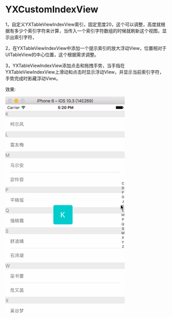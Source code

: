 # YXCustomIndexView

1，自定义YXTableViewIndexView索引，固定宽度20，这个可以调整，高度就根据有多少个索引字符来计算，当传入一个索引字符数组的时候就刷新这个视图，显示出索引字符，

2，在YXTableViewIndexView中添加一个提示索引的放大浮动View，位置相对于UITableView的中心位置，这个根据需求调整。

3，YXTableViewIndexView添加点击和拖拽手势，当手指在YXTableViewIndexView上滑动和点击时显示浮动VIew，并显示当前索引字符，手势完成时影藏浮动View。

效果: 

![image](https://github.com/zhangYongXu/YXCustomIndexView/blob/master/Untitled.gif) 
